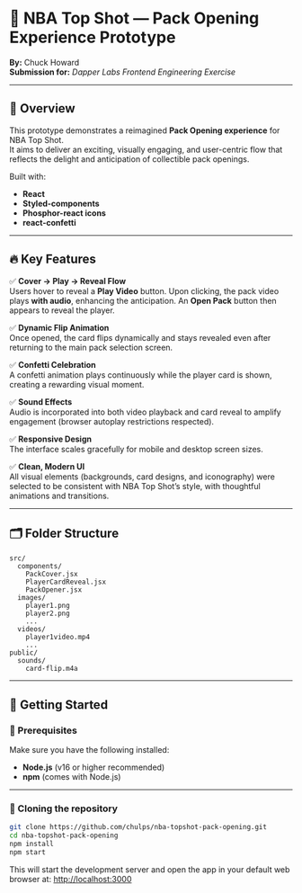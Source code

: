 # 🏀 NBA Top Shot — Pack Opening Experience Prototype

**By:** Chuck Howard  
**Submission for:** *Dapper Labs Frontend Engineering Exercise*

---

## 🎯 Overview

This prototype demonstrates a reimagined **Pack Opening experience** for NBA Top Shot.  
It aims to deliver an exciting, visually engaging, and user-centric flow that reflects the delight and anticipation of collectible pack openings.

Built with:

- **React**
- **Styled-components**
- **Phosphor-react icons**
- **react-confetti**

---

## 🔥 Key Features

✅ **Cover → Play → Reveal Flow**  
Users hover to reveal a **Play Video** button. Upon clicking, the pack video plays **with audio**, enhancing the anticipation. An **Open Pack** button then appears to reveal the player.

✅ **Dynamic Flip Animation**  
Once opened, the card flips dynamically and stays revealed even after returning to the main pack selection screen.

✅ **Confetti Celebration**  
A confetti animation plays continuously while the player card is shown, creating a rewarding visual moment.

✅ **Sound Effects**  
Audio is incorporated into both video playback and card reveal to amplify engagement (browser autoplay restrictions respected).

✅ **Responsive Design**  
The interface scales gracefully for mobile and desktop screen sizes.

✅ **Clean, Modern UI**  
All visual elements (backgrounds, card designs, and iconography) were selected to be consistent with NBA Top Shot’s style, with thoughtful animations and transitions.

---

## 🗂 Folder Structure

```plaintext
src/
  components/
    PackCover.jsx
    PlayerCardReveal.jsx
    PackOpener.jsx
  images/
    player1.png
    player2.png
    ...
  videos/
    player1video.mp4
    ...
public/
  sounds/
    card-flip.m4a
```

---

## 🚀 Getting Started

### 📝 Prerequisites

Make sure you have the following installed:

- **Node.js** (v16 or higher recommended)
- **npm** (comes with Node.js)

---

### 🔄 Cloning the repository

```bash
git clone https://github.com/chulps/nba-topshot-pack-opening.git
cd nba-topshot-pack-opening
npm install
npm start
```


This will start the development server and open the app in your default web browser at:
[http://localhost:3000](http://localhost:3000)
